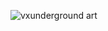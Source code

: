 
![vxunderground art]([https://art.vx-underground.org/art/pancak3_cosmic_black_hole_interstellar_uhd_burnedcharred_Osiris_40dc9ac1-aa11-454d-bdc4-d4a244a26d2b.png])
